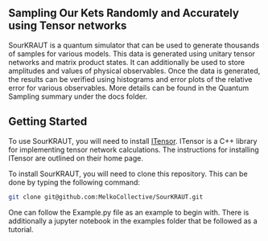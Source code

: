 ## Sampling Our Kets Randomly and Accurately using Tensor networks

SourKRAUT is a quantum simulator that can be used to generate thousands of samples 
for various models. This data is generated using unitary tensor networks and
matrix product states. It can additionally be used to store amplitudes and values of
physical observables. Once the data is generated, the results can be verified
using histograms and error plots of the relative error for various observables.
More details can be found in the Quantum Sampling summary under the docs folder.

## Getting Started

To use SourKRAUT, you will need to install [ITensor](http://itensor.org/). 
ITensor is a C++ library for implementing tensor network calculations.
The instructions for installing ITensor are outlined on their home page.

To install SourKRAUT, you will need to clone this repository. This can
be done by typing the following command:

```bash
git clone git@github.com:MelkoCollective/SourKRAUT.git
```

One can follow the Example.py file as an example to begin with. There is
additionally a jupyter notebook in the examples folder that be followed 
as a tutorial. 

